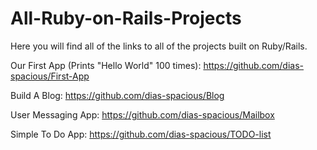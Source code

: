 # All-Ruby-on-Rails-Projects
Here you will find all of the links to all of the projects built on Ruby/Rails.

Our First App (Prints "Hello World" 100 times):
https://github.com/dias-spacious/First-App

Build A Blog:
https://github.com/dias-spacious/Blog

User Messaging App:
https://github.com/dias-spacious/Mailbox

Simple To Do App:
https://github.com/dias-spacious/TODO-list
